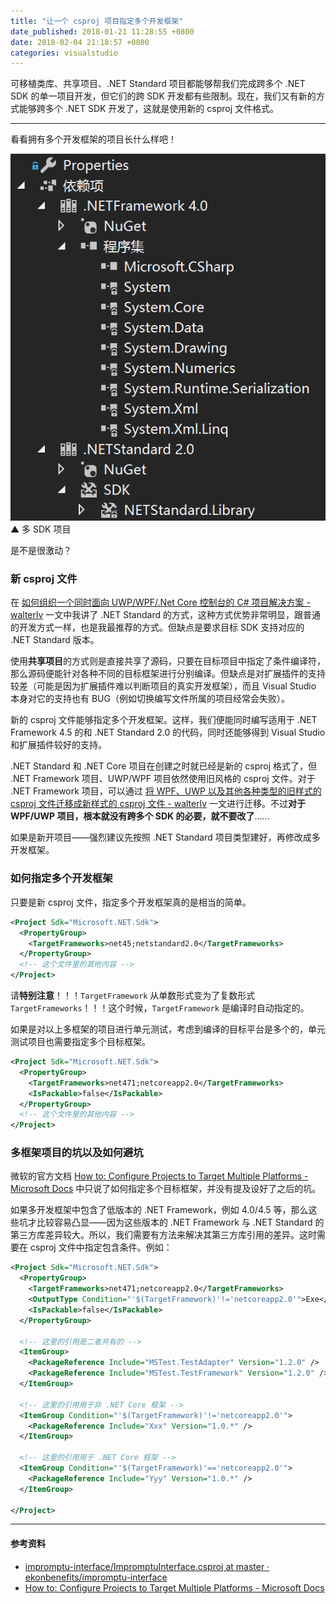 ```yaml
---
title: "让一个 csproj 项目指定多个开发框架"
date_published: 2018-01-21 11:28:55 +0800
date: 2018-02-04 21:18:57 +0800
categories: visualstudio
---
```


可移植类库、共享项目、.NET Standard 项目都能够帮我们完成跨多个 .NET SDK 的单一项目开发，但它们的跨 SDK 开发都有些限制。现在，我们又有新的方式能够跨多个 .NET SDK 开发了，这就是使用新的 csproj 文件格式。

---

看看拥有多个开发框架的项目长什么样吧！

![多 SDK 的项目](/static/posts/2018-01-21-11-03-45.png)  
▲ 多 SDK 项目

是不是很激动？

<div id="toc"></div>

### 新 csproj 文件

在 [如何组织一个同时面向 UWP/WPF/.Net Core 控制台的 C# 项目解决方案 - walterlv](/post/organize-csharp-project-targeting-multiple-platforms.html) 一文中我讲了 .NET Standard 的方式，这种方式优势非常明显，跟普通的开发方式一样，也是我最推荐的方式。但缺点是要求目标 SDK 支持对应的 .NET Standard 版本。

使用**共享项目**的方式则是直接共享了源码，只要在目标项目中指定了条件编译符，那么源码便能针对各种不同的目标框架进行分别编译。但缺点是对扩展插件的支持较差（可能是因为扩展插件难以判断项目的真实开发框架），而且 Visual Studio 本身对它的支持也有 BUG（例如切换编写文件所属的项目经常会失败）。

新的 csproj 文件能够指定多个开发框架。这样，我们便能同时编写适用于 .NET Framework 4.5 的和 .NET Standard 2.0 的代码，同时还能够得到 Visual Studio 和扩展插件较好的支持。

.NET Standard 和 .NET Core 项目在创建之时就已经是新的 csproj 格式了，但 .NET Framework 项目、UWP/WPF 项目依然使用旧风格的 csproj 文件。对于 .NET Framework 项目，可以通过 [将 WPF、UWP 以及其他各种类型的旧样式的 csproj 文件迁移成新样式的 csproj 文件 - walterlv](/post/introduce-new-style-csproj-into-net-framework.html) 一文进行迁移。不过**对于 WPF/UWP 项目，根本就没有跨多个 SDK 的必要，就不要改了**……

如果是新开项目——强烈建议先按照 .NET Standard 项目类型建好，再修改成多开发框架。

### 如何指定多个开发框架

只要是新 csproj 文件，指定多个开发框架真的是相当的简单。

```xml
<Project Sdk="Microsoft.NET.Sdk">
  <PropertyGroup>
    <TargetFrameworks>net45;netstandard2.0</TargetFrameworks>
  </PropertyGroup>
  <!-- 这个文件里的其他内容 -->
</Project>
```

请**特别注意**！！！`TargetFramework` 从单数形式变为了复数形式 `TargetFrameworks`！！！这个时候，`TargetFramework` 是编译时自动指定的。

如果是对以上多框架的项目进行单元测试，考虑到编译的目标平台是多个的，单元测试项目也需要指定多个目标框架。

```xml
<Project Sdk="Microsoft.NET.Sdk">
  <PropertyGroup>
    <TargetFrameworks>net471;netcoreapp2.0</TargetFrameworks>
    <IsPackable>false</IsPackable>
  </PropertyGroup>
  <!-- 这个文件里的其他内容 -->
</Project>
```

### 多框架项目的坑以及如何避坑

微软的官方文档 [How to: Configure Projects to Target Multiple Platforms - Microsoft Docs](https://docs.microsoft.com/en-us/visualstudio/ide/how-to-configure-projects-to-target-multiple-platforms) 中只说了如何指定多个目标框架，并没有提及设好了之后的坑。

如果多开发框架中包含了低版本的 .NET Framework，例如 4.0/4.5 等，那么这些坑才比较容易凸显——因为这些版本的 .NET Framework 与 .NET Standard 的第三方库差异较大。所以，我们需要有方法来解决其第三方库引用的差异。这时需要在 csproj 文件中指定包含条件。例如：

```xml
<Project Sdk="Microsoft.NET.Sdk">
  <PropertyGroup>
    <TargetFrameworks>net471;netcoreapp2.0</TargetFrameworks>
    <OutputType Condition="'$(TargetFramework)'!='netcoreapp2.0'">Exe</OutputType>
    <IsPackable>false</IsPackable>
  </PropertyGroup>

  <!-- 这里的引用是二者共有的 -->
  <ItemGroup>
    <PackageReference Include="MSTest.TestAdapter" Version="1.2.0" />
    <PackageReference Include="MSTest.TestFramework" Version="1.2.0" />
  </ItemGroup>

  <!-- 这里的引用用于非 .NET Core 框架 -->
  <ItemGroup Condition="'$(TargetFramework)'!='netcoreapp2.0'">
    <PackageReference Include="Xxx" Version="1.0.*" />
  </ItemGroup>

  <!-- 这里的引用用于 .NET Core 框架 -->
  <ItemGroup Condition="'$(TargetFramework)'=='netcoreapp2.0'">
    <PackageReference Include="Yyy" Version="1.0.*" />
  </ItemGroup>

</Project>
```

---

#### 参考资料

- [impromptu-interface/ImpromptuInterface.csproj at master · ekonbenefits/impromptu-interface](https://github.com/ekonbenefits/impromptu-interface/blob/master/ImpromptuInterface/ImpromptuInterface.csproj)
- [How to: Configure Projects to Target Multiple Platforms - Microsoft Docs](https://docs.microsoft.com/en-us/visualstudio/ide/how-to-configure-projects-to-target-multiple-platforms)
